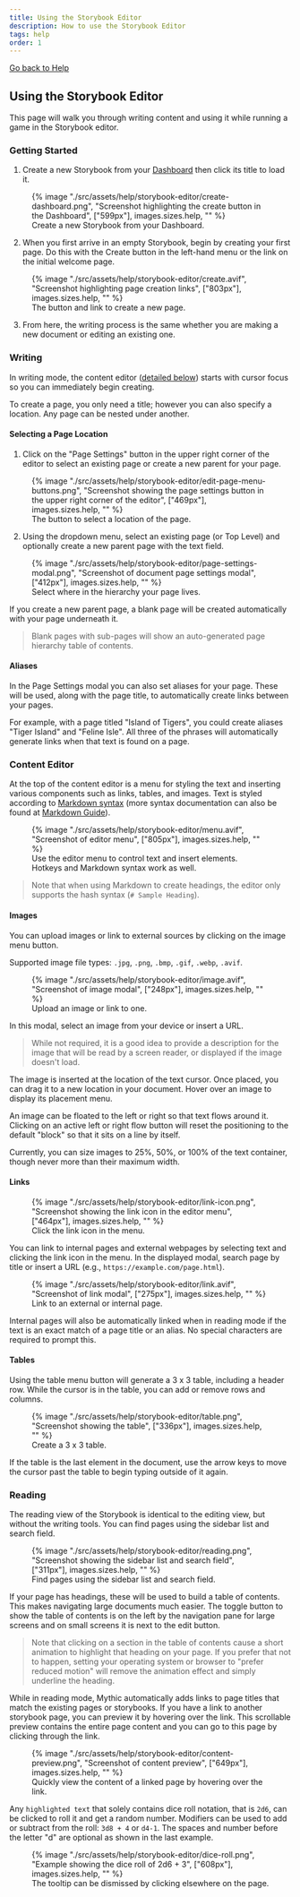 ```yaml
---
title: Using the Storybook Editor
description: How to use the Storybook Editor
tags: help
order: 1
---
```


[Go back to Help](/help)

## Using the Storybook Editor

This page will walk you through writing content and using it while running a game in the Storybook editor.

### Getting Started

1. Create a new Storybook from your [Dashboard](https://app.mythic.nz/) then click its title to load it.

<figure>
    {% image "./src/assets/help/storybook-editor/create-dashboard.png", "Screenshot highlighting the create button in the Dashboard", ["599px"], images.sizes.help, "" %}
    <figcaption>Create a new Storybook from your Dashboard.</figcaption>
</figure>

2. When you first arrive in an empty Storybook, begin by creating your first page. Do this with the Create button in the left-hand menu or the link on the initial welcome page.

<figure>
    {% image "./src/assets/help/storybook-editor/create.avif", "Screenshot highlighting page creation links", ["803px"], images.sizes.help, "" %}
    <figcaption>The button and link to create a new page.</figcaption>
</figure>

3. From here, the writing process is the same whether you are making a new document or editing an existing one.

### Writing

In writing mode, the content editor ([detailed below](#content-editor)) starts with cursor focus so you can immediately begin creating.

To create a page, you only need a title; however you can also specify a location. Any page can be nested under another.

#### Selecting a Page Location

1. Click on the "Page Settings" button in the upper right corner of the editor to select an existing page or create a new parent for your page.

<figure>
    {% image "./src/assets/help/storybook-editor/edit-page-menu-buttons.png", "Screenshot showing the page settings button in the upper right corner of the editor", ["469px"], images.sizes.help, "" %}
    <figcaption>The button to select a location of the page.</figcaption>
</figure>

2. Using the dropdown menu, select an existing page (or Top Level) and optionally create a new parent page with the text field.

<figure>
    {% image "./src/assets/help/storybook-editor/page-settings-modal.png", "Screenshot of document page settings modal", ["412px"], images.sizes.help, "" %}
    <figcaption>Select where in the hierarchy your page lives.</figcaption>
</figure>

If you create a new parent page, a blank page will be created automatically with your page underneath it.

> Blank pages with sub-pages will show an auto-generated page hierarchy table of contents.

#### Aliases

In the Page Settings modal you can also set aliases for your page. These will be used, along with the page title, to automatically create links between your pages.

For example, with a page titled "Island of Tigers", you could create aliases "Tiger Island" and "Feline Isle". All three of the phrases will automatically generate links when that text is found on a page.

### Content Editor

At the top of the content editor is a menu for styling the text and inserting various components such as links, tables, and images. Text is styled according to [Markdown syntax](https://daringfireball.net/projects/markdown) (more syntax documentation can also be found at [Markdown Guide](https://www.markdownguide.org/)).

<figure>
    {% image "./src/assets/help/storybook-editor/menu.avif", "Screenshot of editor menu", ["805px"], images.sizes.help, "" %}
    <figcaption>Use the editor menu to control text and insert elements. Hotkeys and Markdown syntax work as well.</figcaption>
</figure>

> Note that when using Markdown to create headings, the editor only supports the hash syntax (`# Sample Heading`).

#### Images

You can upload images or link to external sources by clicking on the image menu button.

Supported image file types: `.jpg`, `.png`, `.bmp`, `.gif`, `.webp`, `.avif`.

<figure>
    {% image "./src/assets/help/storybook-editor/image.avif", "Screenshot of image modal", ["248px"], images.sizes.help, "" %}
    <figcaption>Upload an image or link to one.</figcaption>
</figure>

In this modal, select an image from your device or insert a URL.

> While not required, it is a good idea to provide a description for the image that will be read by a screen reader, or displayed if the image doesn't load.

The image is inserted at the location of the text cursor. Once placed, you can drag it to a new location in your document. Hover over an image to display its placement menu.

An image can be floated to the left or right so that text flows around it. Clicking on an active left or right flow button will reset the positioning to the default "block" so that it sits on a line by itself.

Currently, you can size images to 25%, 50%, or 100% of the text container, though never more than their maximum width.

#### Links

<figure>
    {% image "./src/assets/help/storybook-editor/link-icon.png", "Screenshot showing the link icon in the editor menu", ["464px"], images.sizes.help, "" %}
    <figcaption>Click the link icon in the menu.</figcaption>
</figure>

You can link to internal pages and external webpages by selecting text and clicking the link icon in the menu. In the displayed modal, search page by title or insert a URL (e.g., `https://example.com/page.html`).

<figure>
    {% image "./src/assets/help/storybook-editor/link.avif", "Screenshot of link modal", ["275px"], images.sizes.help, "" %}   
    <figcaption>Link to an external or internal page.</figcaption>
</figure>

Internal pages will also be automatically linked when in reading mode if the text is an exact match of a page title or an alias. No special characters are required to prompt this.

#### Tables

Using the table menu button will generate a 3 x 3 table, including a header row. While the cursor is in the table, you can add or remove rows and columns.

<figure>
    {% image "./src/assets/help/storybook-editor/table.png", "Screenshot showing the table", ["336px"], images.sizes.help, "" %}
    <figcaption>Create a 3 x 3 table.</figcaption>
</figure>

If the table is the last element in the document, use the arrow keys to move the cursor past the table to begin typing outside of it again.

### Reading

The reading view of the Storybook is identical to the editing view, but without the writing tools. You can find pages using the sidebar list and search field.

<figure>
    {% image "./src/assets/help/storybook-editor/reading.png", "Screenshot showing the sidebar list and search field", ["311px"], images.sizes.help, "" %}
    <figcaption>Find pages using the sidebar list and search field.</figcaption>
</figure>

If your page has headings, these will be used to build a table of contents. This makes navigating large documents much easier. The toggle button to show the table of contents is on the left by the navigation pane for large screens and on small screens it is next to the edit button.

> Note that clicking on a section in the table of contents cause a short animation to highlight that heading on your page. If you prefer that not to happen, setting your operating system or browser to "prefer reduced motion" will remove the animation effect and simply underline the heading.

While in reading mode, Mythic automatically adds links to page titles that match the existing pages or storybooks. If you have a link to another storybook page, you can preview it by hovering over the link. This scrollable preview contains the entire page content and you can go to this page by clicking through the link.

<figure>
    {% image "./src/assets/help/storybook-editor/content-preview.png", "Screenshot of content preview", ["649px"], images.sizes.help, "" %}
    <figcaption>Quickly view the content of a linked page by hovering over the link.</figcaption>
</figure>

Any `highlighted text` that solely contains dice roll notation, that is `2d6`, can be clicked to roll it and get a random number. Modifiers can be used to add or subtract from the roll: `3d8 + 4` or `d4-1`. The spaces and number before the letter "d" are optional as shown in the last example.

<figure>
    {% image "./src/assets/help/storybook-editor/dice-roll.png", "Example showing the dice roll of 2d6 + 3", ["608px"], images.sizes.help, "" %}
    <figcaption>The tooltip can be dismissed by clicking elsewhere on the page.</figcaption>
</figure>
